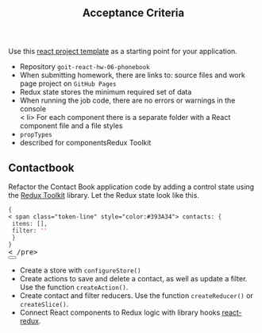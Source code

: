 <article><div class="theme-doc-markdown markdown"><header><h1>Acceptance Criteria</h1></header><p>Use this <a href="https://github.com/ goitacademy/react-homework-template#readme" target="_blank" rel="noopener noreferrer">react project template</a> as a starting point for your application.</p><ul><li>Repository <code created >goit-react-hw-06-phonebook</code></li><li>When submitting homework, there are links to: source files and work page
project on <code>GitHub Pages</code></li><li>Redux state stores the minimum required set of data</li><li>When running the job code, there are no errors or warnings in the console</li>< li> For each component there is a separate folder with a React component file and a file
styles</li><li><code>propTypes</code></li><li>described for components</code>Redux Toolkit</code></li></ul><h2 class=" anchor anchorWithHideOnScrollNavbar_WYt5" id="contactbook">Contactbook<a class="hash-link" href="#contactbook" title="Direct link to heading">​</a></h2><p >Refactor the Contact Book application code by adding a control
state using the <a href="https://redux-toolkit.js.org/" target="_blank" rel="noopener noreferrer">Redux Toolkit</a> library. Let the Redux state look like this.</p><div class="language-bash codeBlockContainer_Ckt0 theme-code-block" style="--prism-color:#393A34;--prism-background-color:#f6f8fa" ><div class="codeBlockContent_biex"><pre tabindex="0" class="prism-code language-bash codeBlock_bY9V thin-scrollbar"><code class="codeBlockLines_e6Vv"><span class="token-line" style= "color:#393A34"><span class="token punctuation" style="color:#393A34">{</span><span class="token plain"></span><br></span>< span class="token-line" style="color:#393A34"><span class="token plain"> contacts: </span><span class="token punctuation" style="color:#393A34">{ </span><span class="token plain"></span><br></span><span class="token-line" style="color:#393A34"><span class="token plain" > items: </span><span class="token punctuation" style="color:#393A34">[</span><span class="token punctuation" style="color:#393A34">]</span ><span class="token plain">,</span><br></span><span class="token-line" style="color:#393A34"><span cl ass="token plain"> filter: </span><span class="token string" style="color:#e3116c">&#x27;&#x27;</span><span class="token plain" ></span><br></span><span class="token-line" style="color:#393A34"><span class="token plain"> </span><span class="token punctuation " style="color:#393A34">}</span><span class="token plain"></span><br></span><span class="token-line" style="color:# 393A34"><span class="token plain"></span><span class="token punctuation" style="color:#393A34">}</span><br></span></code>< /pre><div class="buttonGroup__atx"><button type="button" aria-label="Copy code to clipboard" title="Copy" class="clean-btn"><span class="copyButtonIcons_eSgA" aria- hidden="true"><svg class="copyButtonIcon_y97N" viewBox="0 0 24 24"><path d="M19,21H8V7H19M19,5H8A2,2 0 0.0 6.7V21A2.2 0 0.0 8.23H19A2 ,2 0 0.0 21.21V7A2.2 0 0.0 19.5M16.1H4A2.2 0 0.0 2.3V17H4V3H16V1Z"></path></svg><svg class="copyButtonSuccessIcon_LjdS" viewBox="0 0 24 24"><path d="M21,7L9,19L3.5,13.5L4.91,12.09L9,16.17L19.59,5.59L21,7Z" ></path></svg></span></button></div></div></div><ul><li>Create a store with <code>configureStore()</code></ li><li>Create actions to save and delete a contact, as well as update a filter.
Use the function <code>createAction()</code>.</li><li>Create contact and filter reducers. Use the function <code>createReducer()</code> or
<code>createSlice()</code>.</li><li>Connect React components to Redux logic with library hooks
<a href="https://react-redux.js.org/" target="_blank" rel="noopener noreferrer">react-redux</a>.</li></ul></div> </article>
